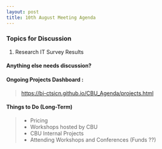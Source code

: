 ```yaml
---
layout: post
title: 10th August Meeting Agenda
---
```

### Topics for Discussion

1. Research IT Survey Results

#### Anything else needs discussion?

#### Ongoing Projects Dashboard :

> https://bi-ctsicn.github.io/CBU_Agenda/projects.html

#### Things to Do (Long-Term)
> - Pricing
> - Workshops hosted by CBU
> - CBU Internal Projects 
> - Attending Workshops and Conferences (Funds ??)
